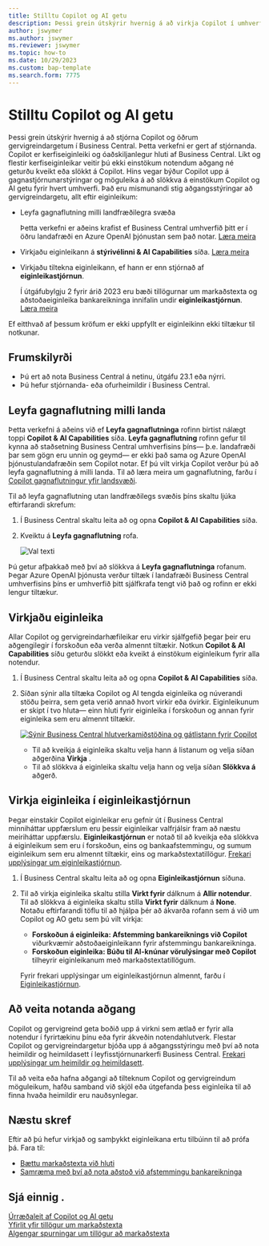 ```yaml
---
title: Stilltu Copilot og AI getu
description: Þessi grein útskýrir hvernig á að virkja Copilot í umhverfi.
author: jswymer
ms.author: jswymer
ms.reviewer: jswymer
ms.topic: how-to
ms.date: 10/29/2023
ms.custom: bap-template
ms.search.form: 7775
---
```


# <a name="configure-copilot-and-ai-capabilities"></a>Stilltu Copilot og AI getu

<!--[!INCLUDE[ai-preview](includes/ai-preview.md)]-->

<!--This article explains how you can control the ability to create AI-powered item marketing text with Copilot for your organization. This task is done by an admin. There are two requirements that you must fulfill to make the feature available to users:-->

Þessi grein útskýrir hvernig á að stjórna Copilot og öðrum gervigreindargetum í Business Central. Þetta verkefni er gert af stjórnanda. Copilot er kerfiseiginleiki og óaðskiljanlegur hluti af Business Central. Líkt og flestir kerfiseiginleikar veitir þú ekki einstökum notendum aðgang né geturðu kveikt eða slökkt á Copilot. Hins vegar býður Copilot upp á gagnastjórnunarstýringar og möguleika á að slökkva á einstökum Copilot og AI getu fyrir hvert umhverfi. Það eru mismunandi stig aðgangsstýringar að gervigreindargetu, allt eftir eiginleikum:

- Leyfa gagnaflutning milli landfræðilegra svæða

  Þetta verkefni er aðeins krafist ef Business Central umhverfið þitt er í öðru landafræði en Azure OpenAI þjónustan sem það notar. [Læra meira](#allow-data-movement-across-geographies)

- Virkjaðu eiginleikann á **stýrivélinni & AI Capabilities** síða. [Læra meira](#activate-features)

- Virkjaðu tiltekna eiginleikann, ef hann er enn stjórnað af **eiginleikastjórnun**.

  Í útgáfubylgju 2 fyrir árið 2023 eru bæði tillögurnar um markaðstexta og aðstoðaeiginleika bankareikninga innifalin undir **eiginleikastjórnun**. [Læra meira](#enable-feature-in-feature-management)

Ef eitthvað af þessum kröfum er ekki uppfyllt er eiginleikinn ekki tiltækur til notkunar.

## <a name="prerequisites"></a>Frumskilyrði

- Þú ert að nota Business Central á netinu, útgáfu 23.1 eða nýrri. <!--[preview version](ai-preview-getstarted.md) of Business Central that's enabled for Copilot.-->
- Þú hefur stjórnanda- eða ofurheimildir í Business Central.  <!--For more information, go to [Configure AI-powered item marketing text with Copilot](enable-ai.md).-->

## <a name="allow-data-movement-across-geographies"></a>Leyfa gagnaflutning milli landa

Þetta verkefni á aðeins við ef **Leyfa gagnaflutninga** rofinn birtist nálægt toppi **Copilot & AI Capabilities** síða.   **Leyfa gagnaflutning** rofinn gefur til kynna að staðsetning Business Central umhverfisins þíns&mdash; þ.e. landafræði þar sem gögn eru unnin og geymd&mdash; er ekki það sama og Azure OpenAI þjónustulandafræðin sem Copilot notar. Ef þú vilt virkja Copilot verður þú að leyfa gagnaflutning á milli landa. Til að læra meira um gagnaflutning, farðu í [Copilot gagnaflutningur yfir landsvæði](ai-copilot-data-movement.md). 

Til að leyfa gagnaflutning utan landfræðilegs svæðis þíns skaltu ljúka eftirfarandi skrefum:

1. Í Business Central skaltu leita að og opna **Copilot & AI Capabilities** síða.
1. Kveiktu á **Leyfa gagnaflutning** rofa.

   ![![Val texti](allow-data-movement.png)](allow-data-movement.png)

Þú getur afþakkað með því að slökkva á  **Leyfa gagnaflutninga** rofanum. Þegar Azure OpenAI þjónusta verður tiltæk í landafræði Business Central umhverfisins þíns er umhverfið þitt sjálfkrafa tengt við það og rofinn er ekki lengur tiltækur. 


<!--
| Australia, United Kingdom, United States | Within the respective geographical region |
| Europe, France, Germany, Norway, Switzerland  | Sweden or Switzerland |
| Asia Pacific, Brazil, Canada, India, Japan, Singapore, South Africa, South Korea, United Arab Emirates  | United States |-->



<!--Note

If your environment is hosted in North America, Copilot will use an Azure OpenAI endpoint in North America to process your data.
If your environment is hosted in Europe, Copilot will use an Azure OpenAI endpoint in Europe to process your data.
If your environment is hosted anywhere else, Copilot will use an Azure OpenAI endpoint outside of the region in which the environment is hosted.
To opt in 

Copilot and other AI capabilities use Azure OpenAI Service.  and are provided by default to only those customers with environments that have United States as their geography for data processing and storage. While the Azure OpenAI Service is available in multiple geographies including Australia, Canada, United States, France, Japan and UK, Copilot does not follow the same regional rollout schedule.

Meanwhile, customers with environments outside the United States can use Copilot AI features by opting in to share relevant data with the Azure OpenAI Service in United States or Switzerland.

The information in the following table outlines the Azure OpenAI service that's used by the Copilot services based on the geography of their Dynamics 365 environment when they opt-in to share data.-->
## <a name="activate-features"></a>Virkjaðu eiginleika

Allar Copilot og gervigreindarhæfileikar eru virkir sjálfgefið þegar þeir eru aðgengilegir í forskoðun eða verða almennt tiltækir. Notkun **Copilot & AI Capabilities** síðu geturðu slökkt eða kveikt á einstökum eiginleikum fyrir alla notendur.

1. Í Business Central skaltu leita að og opna **Copilot & AI Capabilities** síða.

1. Síðan sýnir alla tiltæka Copilot og AI tengda eiginleika og núverandi stöðu þeirra, sem geta verið annað hvort virkir eða óvirkir. Eiginleikunum er skipt í tvo hluta&mdash; einn hluti fyrir eiginleika í forskoðun og annan fyrir eiginleika sem eru almennt tiltækir. 

   [![Sýnir Business Central hlutverkamiðstöðina og gátlistann fyrir Copilot](media/copilot-and-ai-capabilties-page.svg)](media/copilot-and-ai-capabilties-page.svg#lightbox)

   - Til að kveikja á eiginleika skaltu velja hann á listanum og velja síðan aðgerðina **Virkja** .
   - Til að slökkva á eiginleika skaltu velja hann og velja síðan **Slökkva á** aðgerð. 


## <a name="enable-feature-in-feature-management"></a>Virkja eiginleika í eiginleikastjórnun

Þegar einstakir Copilot eiginleikar eru gefnir út í Business Central minniháttar uppfærslum eru þessir eiginleikar valfrjálsir fram að næstu meiriháttar uppfærslu. **Eiginleikastjórnun** er notað til að kveikja eða slökkva á eiginleikum sem eru í forskoðun, eins og bankaafstemmingu, og sumum eiginleikum sem eru almennt tiltækir, eins og markaðstextatillögur. [Frekari upplýsingar um eiginleikastjórnun](/dynamics365/business-central/dev-itpro/administration/feature-management).

1. Í Business Central skaltu leita að og opna  **Eiginleikastjórnun** síðuna.
2. Til að virkja eiginleika skaltu stilla **Virkt fyrir** dálknum á **Allir notendur**. Til að slökkva á eiginleika skaltu stilla **Virkt fyrir** dálknum á **None**. Notaðu eftirfarandi töflu til að hjálpa þér að ákvarða rofann sem á við um Copilot og AO getu sem þú vilt virkja:

   - **Forskoðun á eiginleika: Afstemming bankareiknings við Copilot** viðurkvæmir aðstoðaeiginleikann fyrir afstemmingu bankareikninga.
   - **Forskoðun eiginleika: Búðu til AI-knúnar vörulýsingar með Copilot** tilheyrir eiginleikanum með markaðstextatillögum.

   Fyrir frekari upplýsingar um eiginleikastjórnun almennt, farðu í [Eiginleikastjórnun](/dynamics365/business-central/dev-itpro/administration/feature-management).

## <a name="granting-user-access"></a>Að veita notanda aðgang

Copilot og gervigreind geta boðið upp á virkni sem ætlað er fyrir alla notendur í fyrirtækinu þínu eða fyrir ákveðin notendahlutverk. Flestar Copilot og gervigreindargetur bjóða upp á aðgangsstýringu með því að nota heimildir og heimildasett í leyfisstjórnunarkerfi Business Central. [Frekari upplýsingar um heimildir og heimildasett](ui-define-granular-permissions.md).

Til að veita eða hafna aðgangi að tilteknum Copilot og gervigreindum möguleikum, hafðu samband við skjöl eða útgefanda þess eiginleika til að finna hvaða heimildir eru nauðsynlegar. 

## <a name="next-steps"></a>Næstu skref

Eftir að þú hefur virkjað og samþykkt eiginleikana ertu tilbúinn til að prófa þá. Fara til:

- [Bættu markaðstexta við hluti](item-marketing-text.md) 
- [Samræma með því að nota aðstoð við afstemmingu bankareikninga](bank-reconciliation-with-copilot.md) 

## <a name="see-also"></a>Sjá einnig .

[Úrræðaleit af Copilot og AI getu](ai-copilot-troubleshooting.md)  
[Yfirlit yfir tillögur um markaðstexta](ai-overview.md)   
[Algengar spurningar um tillögur að markaðstexta](faqs-marketing-text.md)  
